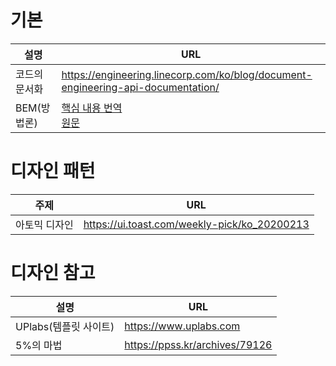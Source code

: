 # 기본
| 설명          | URL                                                          |
| ------------- | ------------------------------------------------------------ |
| 코드의 문서화 | https://engineering.linecorp.com/ko/blog/document-engineering-api-documentation/ |
| BEM(방법론)   | [핵심 내용 번역](https://github.com/monegit/front-end-note/blob/main/방법론/BEM.md)<br />[원문](https://en.bem.info/methodology/naming-convention/) |

# 디자인 패턴
| 주제          | URL                                          |
| ------------- | -------------------------------------------- |
| 아토믹 디자인 | https://ui.toast.com/weekly-pick/ko_20200213 |

# 디자인 참고
| 설명                  | URL                            |
| --------------------- | ------------------------------ |
| UPlabs(템플릿 사이트) | https://www.uplabs.com         |
| 5%의 마법             | https://ppss.kr/archives/79126 |
